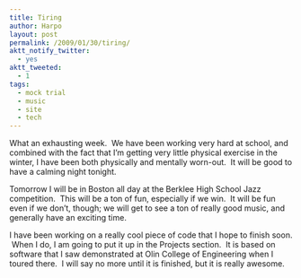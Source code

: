 ```yaml
---
title: Tiring
author: Harpo
layout: post
permalink: /2009/01/30/tiring/
aktt_notify_twitter:
  - yes
aktt_tweeted:
  - 1
tags:
  - mock trial
  - music
  - site
  - tech
---
```

What an exhausting week.  We have been working very hard at school, and combined with the fact that I&#8217;m getting very little physical exercise in the winter, I have been both physically and mentally worn-out.  It will be good to have a calming night tonight.

Tomorrow I will be in Boston all day at the Berklee High School Jazz competition.  This will be a ton of fun, especially if we win.  It will be fun even if we don&#8217;t, though; we will get to see a ton of really good music, and generally have an exciting time.

I have been working on a really cool piece of code that I hope to finish soon.  When I do, I am going to put it up in the Projects section.  It is based on software that I saw demonstrated at Olin College of Engineering when I toured there.  I will say no more until it is finished, but it is really awesome.